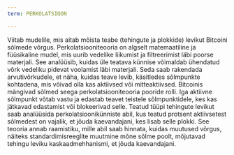 ```yaml
---
term: PERKOLATSIOON

---
```

Viitab mudelile, mis aitab mõista teabe (tehingute ja plokkide) levikut Bitcoini sõlmede võrgus. Perkolatsiooniteooria on algselt matemaatiline ja füüsikaline mudel, mis uurib vedelike liikumist ja filtreerimist läbi poorse materjali. See analüüsib, kuidas üle teatava künnise võimaldab ühendatud võrk vedeliku pidevat voolamist läbi materjali. Seda saab rakendada arvutivõrkudele, et näha, kuidas teave levib, käsitledes sõlmpunkte kohtadena, mis võivad olla kas aktiivsed või mitteaktiivsed. Bitcoinis mängivad sõlmed seega perkolatsiooniteooria pooride rolli. Iga aktiivne sõlmpunkt võtab vastu ja edastab teavet teistele sõlmpunktidele, kes kas jätkavad edastamist või blokeerivad selle. Teatud tüüpi tehingute levikut saab analüüsida perkolatsioonikünniste abil, kus teatud protsent aktiivsetest sõlmedest on vajalik, et jõuda kaevandajani, kes lisab selle plokki. See teooria annab raamistiku, mille abil saab hinnata, kuidas muutused võrgus, näiteks standardimisreeglite muutmine mõne sõlme poolt, mõjutavad tehingu leviku kaskaadmehhanismi, et jõuda kaevandajani.